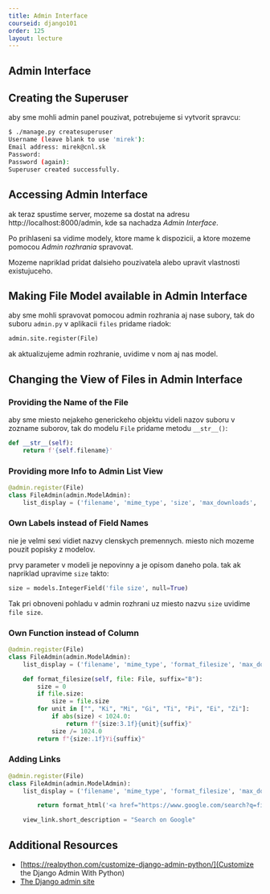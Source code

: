 ```yaml
---
title: Admin Interface
courseid: django101
order: 125
layout: lecture
---
```


## Admin Interface


## Creating the Superuser

aby sme mohli admin panel pouzivat, potrebujeme si vytvorit spravcu:

```bash
$ ./manage.py createsuperuser
Username (leave blank to use 'mirek'):
Email address: mirek@cnl.sk
Password:
Password (again):
Superuser created successfully.
```


## Accessing Admin Interface

ak teraz spustime server, mozeme sa dostat na adresu http://localhost:8000/admin, kde sa nachadza _Admin Interface_.

Po prihlaseni sa vidime modely, ktore mame k dispozicii, a ktore mozeme pomocou _Admin rozhrania_ spravovat.

Mozeme napriklad pridat dalsieho pouzivatela alebo upravit vlastnosti existujuceho.



## Making File Model available in Admin Interface

aby sme mohli spravovat pomocou admin rozhrania aj nase subory, tak do suboru `admin.py` v aplikacii `files` pridame riadok:

```python
admin.site.register(File)
```

ak aktualizujeme admin rozhranie, uvidime v nom aj nas model.


## Changing the View of Files in Admin Interface

### Providing the Name of the File

aby sme miesto nejakeho generickeho objektu videli nazov suboru v zozname suborov, tak do modelu `File` pridame metodu `__str__()`:

```python
def __str__(self):
    return f'{self.filename}'
```


### Providing more Info to Admin List View


```python
@admin.register(File)
class FileAdmin(admin.ModelAdmin):
    list_display = ('filename', 'mime_type', 'size', 'max_downloads', 'created_at')
```


### Own Labels instead of Field Names

nie je velmi sexi vidiet nazvy clenskych premennych. miesto nich mozeme pouzit popisky z modelov.

prvy parameter v modeli je nepovinny a je opisom daneho pola. tak ak napriklad upravime `size` takto:

```python
size = models.IntegerField('file size', null=True)
```

Tak pri obnoveni pohladu v admin rozhrani uz miesto nazvu `size` uvidime `file size`.



### Own Function instead of Column

```python
@admin.register(File)
class FileAdmin(admin.ModelAdmin):
    list_display = ('filename', 'mime_type', 'format_filesize', 'max_downloads', 'created_at')

    def format_filesize(self, file: File, suffix="B"):
        size = 0
        if file.size:
            size = file.size
        for unit in ["", "Ki", "Mi", "Gi", "Ti", "Pi", "Ei", "Zi"]:
            if abs(size) < 1024.0:
                return f"{size:3.1f}{unit}{suffix}"
            size /= 1024.0
        return f"{size:.1f}Yi{suffix}"
```


### Adding Links

```python
@admin.register(File)
class FileAdmin(admin.ModelAdmin):
    list_display = ('filename', 'mime_type', 'format_filesize', 'max_downloads', 'created_at', 'view_link')

        return format_html('<a href="https://www.google.com/search?q=file:{}">Search</a>', file.filename)

    view_link.short_description = "Search on Google"
```


## Additional Resources

* [https://realpython.com/customize-django-admin-python/](Customize the Django Admin With Python)
* [The Django admin site](https://docs.djangoproject.com/en/3.0/ref/contrib/admin/)